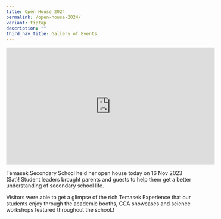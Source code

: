 ```yaml
---
title: Open House 2024
permalink: /open-house-2024/
variant: tiptap
description: ""
third_nav_title: Gallery of Events
---
```

<div class="iframe-wrapper">
<iframe height="315" width="560" allowfullscreen="true" frameborder="0" src="https://www.youtube.com/embed/kF9C3J4ps0w?si=7mF1Xvm8dF6-FR6N"></iframe>
</div>
<p>Temasek Secondary School held her open house today on 16 Nov 2023 (Sat)!
Student leaders brought parents and guests to help them get a better understanding
of secondary school life.</p>
<p>Visitors were able to get a glimpse of the rich Temasek Experience that
our students enjoy through the academic booths, CCA showcases and science
workshops featured throughout the schooL!</p>